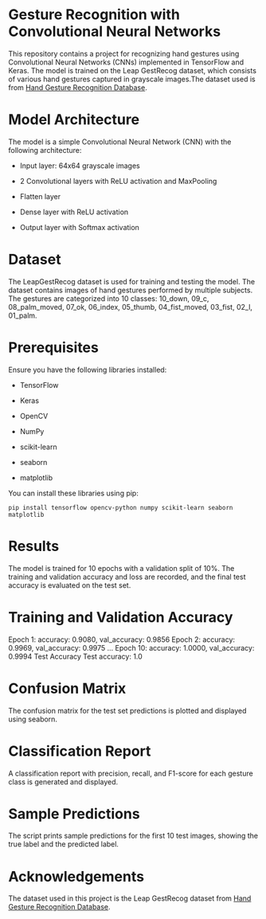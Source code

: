 # Gesture Recognition with Convolutional Neural Networks
This repository contains a project for recognizing hand gestures using Convolutional Neural Networks (CNNs) implemented in TensorFlow and Keras. The model is trained on the Leap GestRecog dataset, which consists of various hand gestures captured in grayscale images.The dataset used is from [Hand Gesture Recognition Database](https://www.kaggle.com/datasets/gti-upm/leapgestrecog).

# Model Architecture
The model is a simple Convolutional Neural Network (CNN) with the following architecture:

- Input layer: 64x64 grayscale images
+ 2 Convolutional layers with ReLU activation and MaxPooling
* Flatten layer
- Dense layer with ReLU activation
+ Output layer with Softmax activation

# Dataset
The LeapGestRecog dataset is used for training and testing the model. The dataset contains images of hand gestures performed by multiple subjects. The gestures are categorized into 10 classes: 10_down, 09_c, 08_palm_moved, 07_ok, 06_index, 05_thumb, 04_fist_moved, 03_fist, 02_l, 01_palm.

# Prerequisites
Ensure you have the following libraries installed:

+ TensorFlow
- Keras
* OpenCV
+ NumPy
- scikit-learn
+ seaborn
* matplotlib
  
You can install these libraries using pip:
```
pip install tensorflow opencv-python numpy scikit-learn seaborn matplotlib

```

# Results
The model is trained for 10 epochs with a validation split of 10%. The training and validation accuracy and loss are recorded, and the final test accuracy is evaluated on the test set.

# Training and Validation Accuracy
Epoch 1: accuracy: 0.9080, val_accuracy: 0.9856
Epoch 2: accuracy: 0.9969, val_accuracy: 0.9975
...
Epoch 10: accuracy: 1.0000, val_accuracy: 0.9994
Test Accuracy
Test accuracy: 1.0

# Confusion Matrix
The confusion matrix for the test set predictions is plotted and displayed using seaborn.

# Classification Report
A classification report with precision, recall, and F1-score for each gesture class is generated and displayed.

# Sample Predictions
The script prints sample predictions for the first 10 test images, showing the true label and the predicted label.

# Acknowledgements
The dataset used in this project is the Leap GestRecog dataset from [Hand Gesture Recognition Database](https://www.kaggle.com/datasets/gti-upm/leapgestrecog).

